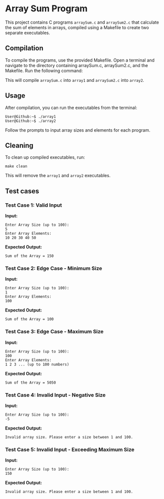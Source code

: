 # Array Sum Program
This project contains C programs `arraySum.c` and `arraySum2.c` that calculate the sum of elements in arrays, compiled using a Makefile to create two separate executables.


## Compilation
To compile the programs, use the provided Makefile. Open a terminal and navigate to the directory containing arraySum.c, arraySum2.c, and the Makefile. Run the following command:

This will compile `arraySum.c` into `array1` and `arraySum2.c` into `array2`.


## Usage
After compilation, you can run the executables from the terminal:
```console
User@Github:~$ ./array1
User@Github:~$ ./array2
```
Follow the prompts to input array sizes and elements for each program.


## Cleaning
To clean up compiled executables, run:
```console
make clean
```

This will remove the `array1` and `array2` executables.


## Test cases

### Test Case 1: Valid Input

**Input:**
```console
Enter Array Size (up to 100):
5
Enter Array Elements:
10 20 30 40 50
```

**Expected Output:**

```console
Sum of the Array = 150
```
### Test Case 2: Edge Case - Minimum Size

**Input:**
```console
Enter Array Size (up to 100):
1
Enter Array Elements:
100
```

**Expected Output:**
```console
Sum of the Array = 100
```

### Test Case 3: Edge Case - Maximum Size

**Input:**
```console
Enter Array Size (up to 100):
100
Enter Array Elements:
1 2 3 ... (up to 100 numbers)
```

**Expected Output:**
```console
Sum of the Array = 5050
```
### Test Case 4: Invalid Input - Negative Size

**Input:**
```console
Enter Array Size (up to 100):
-5
```

**Expected Output:**
```console
Invalid array size. Please enter a size between 1 and 100.
```

### Test Case 5: Invalid Input - Exceeding Maximum Size

**Input:**
```console
Enter Array Size (up to 100):
150
```

**Expected Output:**

```console
Invalid array size. Please enter a size between 1 and 100.
```